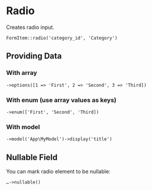 # Radio

Creates radio input.

	FormItem::radio('category_id', 'Category')

## Providing Data

### With array

	->options([1 => 'First', 2 => 'Second', 3 => 'Third])

### With enum (use array values as keys)

	->enum(['First', 'Second', 'Third])

### With model

	->model('App\MyModel')->display('title')

## Nullable Field

You can mark radio element to be nullable:

	…->nullable()